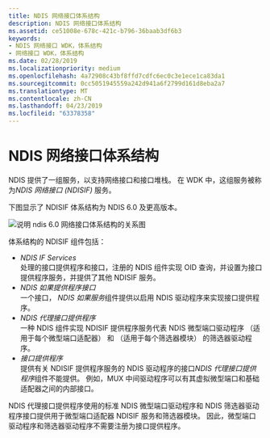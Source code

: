 ```yaml
---
title: NDIS 网络接口体系结构
description: NDIS 网络接口体系结构
ms.assetid: ce51008e-678c-421c-b796-36baab3df6b3
keywords:
- NDIS 网络接口 WDK，体系结构
- 网络接口 WDK，体系结构
ms.date: 02/28/2019
ms.localizationpriority: medium
ms.openlocfilehash: 4a72908c43bf8ffd7cdfc6ec0c3e1ece1ca83da1
ms.sourcegitcommit: 0cc5051945559a242d941a6f2799d161d8eba2a7
ms.translationtype: MT
ms.contentlocale: zh-CN
ms.lasthandoff: 04/23/2019
ms.locfileid: "63378358"
---
```

# <a name="ndis-network-interface-architecture"></a>NDIS 网络接口体系结构

NDIS 提供了一组服务，以支持网络接口和接口堆栈。 在 WDK 中，这组服务被称为*NDIS 网络接口 (NDISIF)* 服务。

下图显示了 NDISIF 体系结构为 NDIS 6.0 及更高版本。

![说明 ndis 6.0 网络接口体系结构的关系图](images/ifarch.png)

体系结构的 NDISIF 组件包括：

- *NDIS IF Services*  
    处理的接口提供程序和接口，注册的 NDIS 组件实现 OID 查询，并设置为接口提供程序服务，并提供了其他 NDISIF 服务。
- *NDIS 如果提供程序接口*  
    一个接口， *NDIS 如果服务*组件提供以启用 NDIS 驱动程序来实现接口提供程序。
- *NDIS 代理接口提供程序*  
    一种 NDIS 组件实现 NDISIF 提供程序服务代表 NDIS 微型端口驱动程序 （适用于每个微型端口适配器） 和 （适用于每个筛选器模块） 的筛选器驱动程序。
- *接口提供程序*  
    提供有关 NDISIF 提供程序服务的 NDIS 驱动程序的接口*NDIS 代理接口提供程序*组件不能提供。 例如，MUX 中间驱动程序可以有其虚拟微型端口和基础适配器之间的内部接口。

NDIS 代理接口提供程序使用的标准 NDIS 微型端口驱动程序和 NDIS 筛选器驱动程序接口提供用于微型端口适配器 NDISIF 服务和筛选器模块。 因此，微型端口驱动程序和筛选器驱动程序不需要注册为接口提供程序。